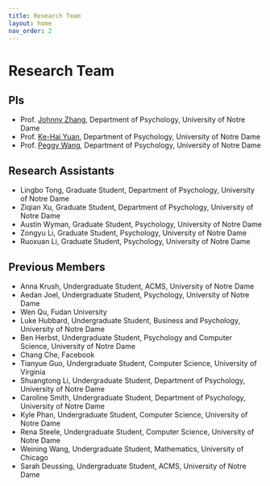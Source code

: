 ```yaml
---
title: Research Team
layout: home
nav_order: 2
---
```


# Research Team

## PIs

*   Prof. [Johnny Zhang](https://psychology.nd.edu/faculty/zhiyong-johnny-zhang/), Department of Psychology, University of Notre Dame
*   Prof. [Ke-Hai Yuan](https://psychology.nd.edu/faculty/ke-hai-yuan/), Department of Psychology, University of Notre Dame
*   Prof. [Peggy Wang](https://psychology.nd.edu/faculty/lijuan-peggy-wang/), Department of Psychology, University of Notre Dame

## Research Assistants

*   Lingbo Tong, Graduate Student, Department of Psychology, University of Notre Dame
*   Ziqian Xu, Graduate Student, Department of Psychology, University of Notre Dame
*   Austin Wyman, Graduate Student, Psychology, University of Notre Dame
*   Zongyu Li, Graduate Student, Psychology, University of Notre Dame
*   Ruoxuan Li, Graduate Student, Psychology, University of Notre Dame


## Previous Members

*   Anna Krush, Undergraduate Student, ACMS, University of Notre Dame
*   Aedan Joel, Undergraduate Student, Psychology, University of Notre Dame
*   Wen Qu, Fudan University
*   Luke Hubbard, Undergraduate Student, Business and Psychology, University of Notre Dame
*   Ben Herbst, Undergraduate Student, Psychology and Computer Science, University of Notre Dame
*   Chang Che, Facebook
*   Tianyue Guo, Undergraduate Student, Computer Science, University of Virginia
*   Shuangtong Li, Undergraduate Student, Department of Psychology, University of Notre Dame
*   Caroline Smith, Undergraduate Student, Department of Psychology, University of Notre Dame
*   Kyle Phan, Undergraduate Student, Computer Science, University of Notre Dame
*   Rena Steele, Undergraduate Student, Computer Science, University of Notre Dame
*   Weining Wang, Undergraduate Student, Mathematics, University of Chicago
*   Sarah Deussing, Undergraduate Student, ACMS, University of Notre Dame

